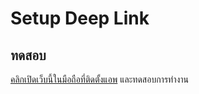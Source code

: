 
# Setup Deep Link


## ทดสอบ

[คลิกเปิดเว็บนี้ในมือถือที่ติดตั้งแอพ](https://ashy-forest-0a270cf10.3.azurestaticapps.net/) และทดสอบการทำงาน